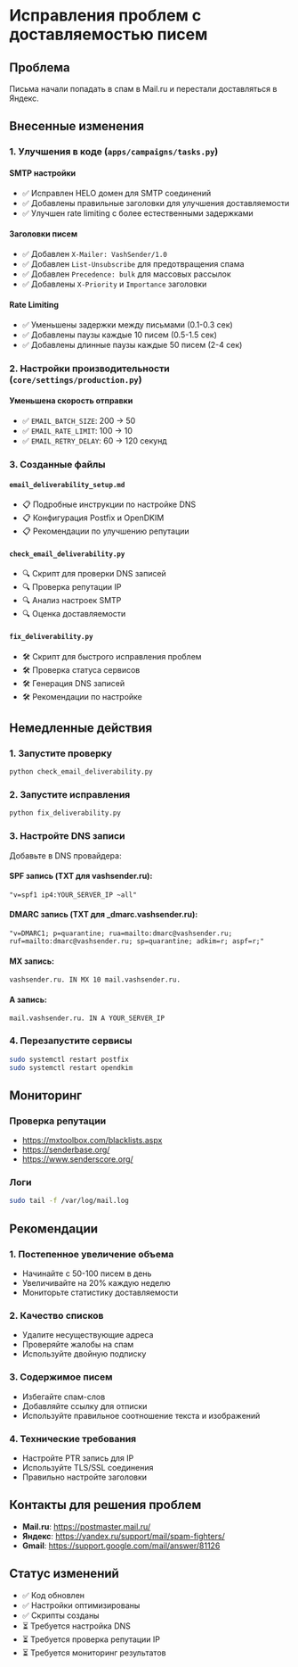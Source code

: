# Исправления проблем с доставляемостью писем

## Проблема
Письма начали попадать в спам в Mail.ru и перестали доставляться в Яндекс.

## Внесенные изменения

### 1. Улучшения в коде (`apps/campaigns/tasks.py`)

#### SMTP настройки
- ✅ Исправлен HELO домен для SMTP соединений
- ✅ Добавлены правильные заголовки для улучшения доставляемости
- ✅ Улучшен rate limiting с более естественными задержками

#### Заголовки писем
- ✅ Добавлен `X-Mailer: VashSender/1.0`
- ✅ Добавлен `List-Unsubscribe` для предотвращения спама
- ✅ Добавлен `Precedence: bulk` для массовых рассылок
- ✅ Добавлены `X-Priority` и `Importance` заголовки

#### Rate Limiting
- ✅ Уменьшены задержки между письмами (0.1-0.3 сек)
- ✅ Добавлены паузы каждые 10 писем (0.5-1.5 сек)
- ✅ Добавлены длинные паузы каждые 50 писем (2-4 сек)

### 2. Настройки производительности (`core/settings/production.py`)

#### Уменьшена скорость отправки
- ✅ `EMAIL_BATCH_SIZE`: 200 → 50
- ✅ `EMAIL_RATE_LIMIT`: 100 → 10
- ✅ `EMAIL_RETRY_DELAY`: 60 → 120 секунд

### 3. Созданные файлы

#### `email_deliverability_setup.md`
- 📋 Подробные инструкции по настройке DNS
- 📋 Конфигурация Postfix и OpenDKIM
- 📋 Рекомендации по улучшению репутации

#### `check_email_deliverability.py`
- 🔍 Скрипт для проверки DNS записей
- 🔍 Проверка репутации IP
- 🔍 Анализ настроек SMTP
- 🔍 Оценка доставляемости

#### `fix_deliverability.py`
- 🛠️ Скрипт для быстрого исправления проблем
- 🛠️ Проверка статуса сервисов
- 🛠️ Генерация DNS записей
- 🛠️ Рекомендации по настройке

## Немедленные действия

### 1. Запустите проверку
```bash
python check_email_deliverability.py
```

### 2. Запустите исправления
```bash
python fix_deliverability.py
```

### 3. Настройте DNS записи
Добавьте в DNS провайдера:

#### SPF запись (TXT для vashsender.ru):
```
"v=spf1 ip4:YOUR_SERVER_IP ~all"
```

#### DMARC запись (TXT для _dmarc.vashsender.ru):
```
"v=DMARC1; p=quarantine; rua=mailto:dmarc@vashsender.ru; ruf=mailto:dmarc@vashsender.ru; sp=quarantine; adkim=r; aspf=r;"
```

#### MX запись:
```
vashsender.ru. IN MX 10 mail.vashsender.ru.
```

#### A запись:
```
mail.vashsender.ru. IN A YOUR_SERVER_IP
```

### 4. Перезапустите сервисы
```bash
sudo systemctl restart postfix
sudo systemctl restart opendkim
```

## Мониторинг

### Проверка репутации
- https://mxtoolbox.com/blacklists.aspx
- https://senderbase.org/
- https://www.senderscore.org/

### Логи
```bash
sudo tail -f /var/log/mail.log
```

## Рекомендации

### 1. Постепенное увеличение объема
- Начинайте с 50-100 писем в день
- Увеличивайте на 20% каждую неделю
- Мониторьте статистику доставляемости

### 2. Качество списков
- Удалите несуществующие адреса
- Проверяйте жалобы на спам
- Используйте двойную подписку

### 3. Содержимое писем
- Избегайте спам-слов
- Добавляйте ссылку для отписки
- Используйте правильное соотношение текста и изображений

### 4. Технические требования
- Настройте PTR запись для IP
- Используйте TLS/SSL соединения
- Правильно настройте заголовки

## Контакты для решения проблем

- **Mail.ru**: https://postmaster.mail.ru/
- **Яндекс**: https://yandex.ru/support/mail/spam-fighters/
- **Gmail**: https://support.google.com/mail/answer/81126

## Статус изменений

- ✅ Код обновлен
- ✅ Настройки оптимизированы
- ✅ Скрипты созданы
- ⏳ Требуется настройка DNS
- ⏳ Требуется проверка репутации IP
- ⏳ Требуется мониторинг результатов 